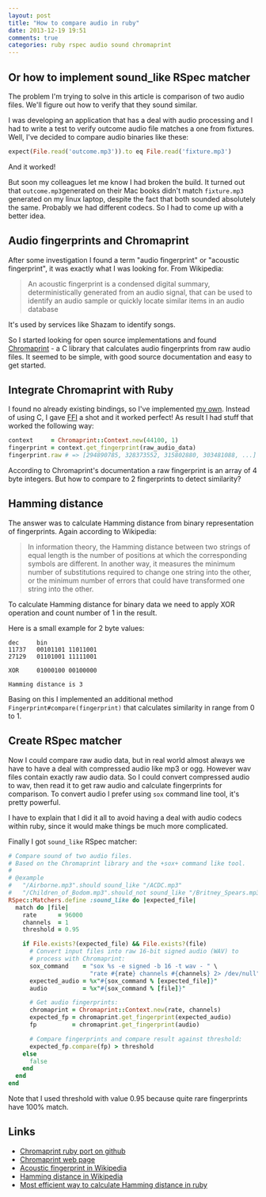 ```yaml
---
layout: post
title: "How to compare audio in ruby"
date: 2013-12-19 19:51
comments: true
categories: ruby rspec audio sound chromaprint
---
```


## Or how to implement sound_like RSpec matcher

The problem I'm trying to solve in this article is comparison of two
audio files. We'll figure out how to verify that they sound similar.

I was developing an application that has a deal with audio processing and
I had to write a test to verify outcome audio file matches a one
from fixtures. Well, I've decided to compare audio binaries like these:

```ruby
expect(File.read('outcome.mp3')).to eq File.read('fixture.mp3')
```

And it worked!

But soon my colleagues let me know I had broken the build. It turned out
that `outcome.mp3`generated on their Mac books didn't match `fixture.mp3`
generated on my linux laptop, despite the fact that both sounded
absolutely the same. Probably we had different codecs.
So I had to come up with a better idea.


<!--more-->


## Audio fingerprints and Chromaprint

After some investigation I found a term "audio fingerprint" or "acoustic fingerprint",
it was exactly what I was looking for. From Wikipedia:

> An acoustic fingerprint is a condensed digital summary, deterministically generated
from an audio signal, that can be used to identify an audio sample or quickly locate
similar items in an audio database

It's used by services like Shazam to identify songs.

So I started looking for open source implementations and found
[Chromaprint](http://acoustid.org/chromaprint) - a C library that calculates audio fingerprints
from raw audio files. It seemed to be simple, with good source documentation
and easy to get started.


## Integrate Chromaprint with Ruby

I found no already existing bindings, so I've implemented
[my own](https://github.com/TMXCredit/chromaprint). Instead of using C,
I gave [FFI](https://github.com/ffi/ffi) a shot and it worked perfect!
As result I had stuff that worked the following way:

```ruby
context     = Chromaprint::Context.new(44100, 1)
fingerprint = context.get_fingerprint(raw_audio_data)
fingerprint.raw # => [294890785, 328373552, 315802880, 303481088, ...]
```

According to Chromaprint's documentation a raw fingerprint is an array of 4 byte integers.
But how to compare to 2 fingerprints to detect similarity?

## Hamming distance

The answer was to calculate Hamming distance from binary representation of fingerprints.
Again according to Wikipedia:

> In information theory, the Hamming distance between two strings of equal length is
the number of positions at which the corresponding symbols are different. In another
way, it measures the minimum number of substitutions required to change one string
into the other, or the minimum number of errors that could have transformed one
string into the other.


To calculate Hamming distance for binary data we need to apply XOR operation and count
number of 1 in the result.

Here is a small example for 2 byte values:

    dec     bin
    11737   00101101 11011001
    27129   01101001 11111001

    XOR     01000100 00100000

    Hamming distance is 3

Basing on this I implemented an additional method `Fingerprint#compare(fingerprint)`
that calculates similarity in range from 0 to 1.


## Create RSpec matcher

Now I could compare raw audio data, but in real world almost always we have to have a deal
with compressed audio like mp3 or ogg. However wav files contain exactly raw audio data.
So I could convert compressed audio to wav, then read it to get raw audio and
calculate fingerprints for comparison. To convert audio I prefer using `sox`
command line tool, it's pretty powerful.

I have to explain that I did it all to avoid having a deal with
audio codecs within ruby, since it would make things be much more complicated.


Finally I got `sound_like` RSpec matcher:

```ruby
# Compare sound of two audio files.
# Based on the Chromaprint library and the +sox+ command like tool.
#
# @example
#   "/Airborne.mp3".should sound_like "/ACDC.mp3"
#   "/Children_of_Bodom.mp3".should_not sound_like "/Britney_Spears.mp3"
RSpec::Matchers.define :sound_like do |expected_file|
  match do |file|
    rate      = 96000
    channels  = 1
    threshold = 0.95

    if File.exists?(expected_file) && File.exists?(file)
      # Convert input files into raw 16-bit signed audio (WAV) to
      # process with Chromaprint:
      sox_command    = "sox %s -e signed -b 16 -t wav - " \
                       "rate #{rate} channels #{channels} 2> /dev/null"
      expected_audio = %x"#{sox_command % [expected_file]}"
      audio          = %x"#{sox_command % [file]}"

      # Get audio fingerprints:
      chromaprint = Chromaprint::Context.new(rate, channels)
      expected_fp = chromaprint.get_fingerprint(expected_audio)
      fp          = chromaprint.get_fingerprint(audio)

      # Compare fingerprints and compare result against threshold:
      expected_fp.compare(fp) > threshold
    else
      false
    end
  end
end
```

Note that I used threshold with value 0.95 because quite rare fingerprints
have 100% match.



## Links

* [Chromaprint ruby port on github](https://github.com/TMXCredit/chromaprint)
* [Chromaprint web page](http://acoustid.org/chromaprint)
* [Acoustic fingerprint in Wikipedia](http://en.wikipedia.org/wiki/Acoustic_fingerprint)
* [Hamming distance in Wikipedia](http://en.wikipedia.org/wiki/Hamming_distance)
* [Most efficient way to calculate Hamming distance in ruby](http://stackoverflow.com/a/6397116/1013173)
